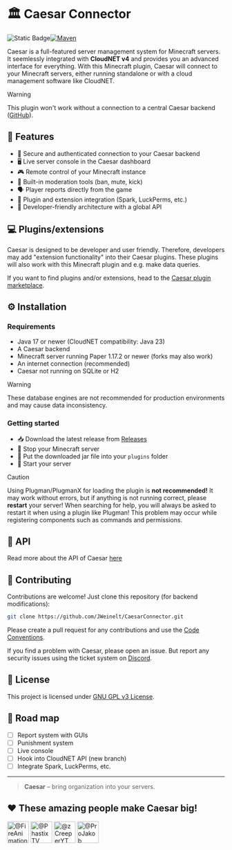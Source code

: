 # 🏛️ Caesar Connector

![Static Badge](https://img.shields.io/badge/version-v0.0.1-green)[![Maven](https://github.com/JWeinelt/CaesarConnector/actions/workflows/maven.yml/badge.svg)](https://github.com/JWeinelt/CaesarConnector/actions/workflows/maven.yml)

Caesar is a full-featured server management system for Minecraft servers. It seemlessly integrated with **CloudNET v4** and provides you an advanced interface for everything.
With this Minecraft plugin, Caesar will connect to your Minecraft servers, either running standalone or with a cloud management software like CloudNET.

> [!WARNING]
> This plugin won't work without a connection to a central Caesar backend ([GitHub](https://github.com/Jweinelt/Caesar)).

## 🌟 Features
- 🔐 Secure and authenticated connection to your Caesar backend
- 🖥️ Live server console in the Caesar dashboard
- 🎮 Remote control of your Minecraft instance
- 🔨 Built-in moderation tools (ban, mute, kick)
- 🗣️ Player reports directly from the game
- 🔌 Plugin and extension integration (Spark, LuckPerms, etc.)
- 🧩 Developer-friendly architecture with a global API


## 💻 Plugins/extensions
Caesar is designed to be developer and user friendly. Therefore, developers may add "extension functionality" into their Caesar plugins. These plugins will also work with this Minecraft plugin and e.g. make data queries.

If you want to find plugins and/or extensions, head to the [Caesar plugin marketplace](https://market.caesarnet.cloud).

## ⚙️ Installation
### Requirements
- Java 17 or newer (CloudNET compatibility: Java 23)
- A Caesar backend
- Minecraft server running Paper 1.17.2 or newer (forks may also work)
- An internet connection (recommended)
- Caesar not running on SQLite or H2

> [!WARNING]
> These database engines are not recommended for production environments and may cause data inconsistency.

### Getting started
- 📥 Download the latest release from [Releases](https://github.com/Jweinelt/CaesarConnector/releases)
- 🛑 Stop your Minecraft server
- 📂 Put the downloaded jar file into your `plugins` folder
- 🛫 Start your server

> [!CAUTION]
> Using Plugman/PlugmanX for loading the plugin is **not recommended!** It may work without errors, but if anything is not running correct, please **restart** your server!
> When searching for help, you will always be asked to restart it when using a plugin like Plugman!
> This problem may occur while registering components such as commands and permissions.

## 🔌 API
Read more about the API of Caesar [here](https://github.com/Jweinelt/CaesarConnector/wiki/API)

## 🧪 Contributing
Contributions are welcome! Just clone this repository (for backend modifications):

```bash
git clone https://github.com/JWeinelt/CaesarConnector.git
```
Please create a pull request for any contributions and use the [Code Conventions](https://github.com/JWeinelt/Caesar/wiki/Developer-Conventions).

If you find a problem with Caesar, please open an issue. But report any security issues using the ticket system on [Discord](https://dc.caesarnet.cloud).

## 🤝 License

This project is licensed under [GNU GPL v3 License](https://www.gnu.org/licenses/gpl-3.0.en.html).


## 🧭 Road map

- [ ] Report system with GUIs
- [ ] Punishment system
- [ ] Live console
- [ ] Hook into CloudNET API (new branch)
- [ ] Integrate Spark, LuckPerms, etc.

---

> **Caesar** – bring organization into your servers.

## ❤️ These amazing people make Caesar big!

<a href="https://github.com/FireAnimationStudios "><img src="https://github.com/FireAnimationStudios.png" width="50" height="50" alt="@FireAnimationStudios "/></a>
<a href="https://github.com/PhastixTV"><img src="https://github.com/PhastixTV.png" width="50" height="50" alt="@PhastixTV"/></a>
<a href="https://github.com/zCreeperYT"><img src="https://github.com/zCreeperYT.png" width="50" height="50" alt="@zCreeperYT"/></a>
<a href="https://github.com/ProJakob"><img src="https://github.com/ProJakob.png" width="50" height="50" alt="@ProJakob"/></a>

